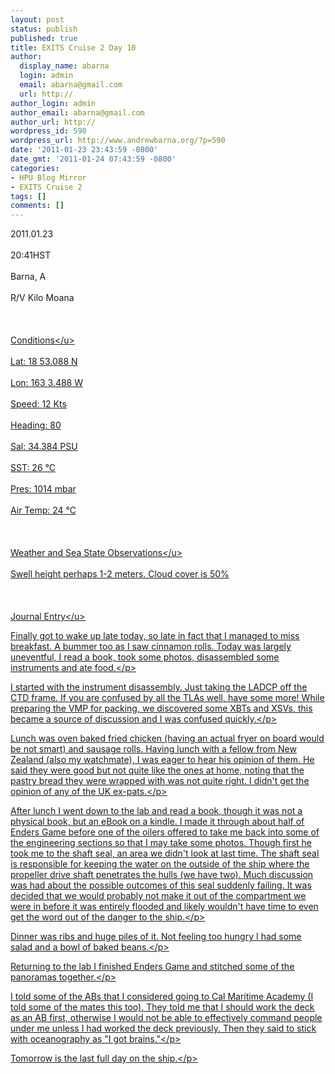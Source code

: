 ```yaml
---
layout: post
status: publish
published: true
title: EXITS Cruise 2 Day 10
author:
  display_name: abarna
  login: admin
  email: abarna@gmail.com
  url: http://
author_login: admin
author_email: abarna@gmail.com
author_url: http://
wordpress_id: 590
wordpress_url: http://www.andrewbarna.org/?p=590
date: '2011-01-23 23:43:59 -0800'
date_gmt: '2011-01-24 07:43:59 -0800'
categories:
- HPU Blog Mirror
- EXITS Cruise 2
tags: []
comments: []
---
```

<p>2011.01.23<br &#47;><br />
20:41HST<br &#47;><br />
Barna, A<br &#47;><br />
R&#47;V Kilo Moana<br &#47;><br />
<br &#47;><br />
<u>Conditions<&#47;u><br &#47;><br />
	Lat: 18 53.088 N<br &#47;><br />
	Lon: 163 3.488 W<br &#47;><br />
	Speed: 12 Kts<br &#47;><br />
	Heading: 80<br &#47;><br />
	Sal: 34.384 PSU<br &#47;><br />
	SST: 26 &deg;C<br &#47;><br />
	Pres: 1014 mbar<br &#47;><br />
	Air Temp: 24 &deg;C<br &#47;><br />
<br &#47;><br />
<u>Weather and Sea State Observations<&#47;u><br &#47;><br />
Swell height perhaps 1-2 meters. Cloud cover is 50%<br &#47;><br />
<br &#47;><br />
<u>Journal Entry<&#47;u><br &#47;></p>
<p>Finally got to wake up late today, so late in fact that I managed to miss breakfast. A bummer too as I saw cinnamon rolls. Today was largely uneventful, I read a book, took some photos, disassembled some instruments and ate food.<&#47;p></p>
<p>I started with the instrument disassembly. Just taking the LADCP off the CTD frame. If you are confused by all the TLAs well, have some more! While preparing the VMP for packing, we discovered some XBTs and XSVs, this became a source of discussion and I was confused quickly.<&#47;p></p>
<p>Lunch was oven baked fried chicken (having an actual fryer on board would be not smart) and sausage rolls. Having lunch with a fellow from New Zealand (also my watchmate), I was eager to hear his opinion of them. He said they were good but not quite like the ones at home, noting that the pastry bread they were wrapped with was not quite right. I didn't get the opinion of any of the UK ex-pats.<&#47;p></p>
<p>After lunch I went down to the lab and read a book, though it was not a physical book, but an eBook on a kindle. I made it through about half of Enders Game before one of the oilers offered to take me back into some of the engineering sections so that I may take some photos. Though first he took me to the shaft seal, an area we didn't look at last time. The shaft seal is responsible for keeping the water on the outside of the ship where the propeller drive shaft penetrates the hulls (we have two). Much discussion was had about the possible outcomes of this seal suddenly failing. It was decided that we would probably not make it out of the compartment we were in before it was entirely flooded and likely wouldn't have time to even get the word out of the danger to the ship.<&#47;p></p>
<p>Dinner was ribs and huge piles of it. Not feeling too hungry I had some salad and a bowl of baked beans.<&#47;p></p>
<p>Returning to the lab I finished Enders Game and stitched some of the panoramas together.<&#47;p></p>
<p>I told some of the ABs that I considered going to Cal Maritime Academy (I told some of the mates this too). They told me that I should work the deck as an AB first, otherwise I would not be able to effectively command people under me unless I had worked the deck previously. Then they said to stick with oceanography as "I got brains."<&#47;p></p>
<p>Tomorrow is the last full day on the ship.<&#47;p></p>
